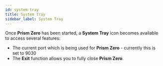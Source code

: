 ```yaml
---
id: system-tray
title: System Tray
sidebar_label: System Tray
---
```


Once **Prism Zero** has been started, a **System Tray** icon becomes available to access several features:

- The current port which is being used for **Prism Zero** - currently this is set to 9030
- The **Exit** function allows you to fully close **Prism Zero**.
